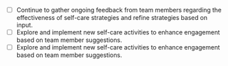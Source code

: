 - [ ] Continue to gather ongoing feedback from team members regarding the effectiveness of self-care strategies and refine strategies based on input.
- [ ] Explore and implement new self-care activities to enhance engagement based on team member suggestions.
- [ ] Explore and implement new self-care activities to enhance engagement based on team member suggestions.